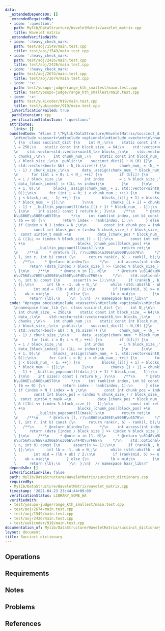 ```yaml
---
data:
  _extendedDependsOn: []
  _extendedRequiredBy:
  - icon: ':question:'
    path: Mylib/DataStructure/WaveletMatrix/wavelet_matrix.cpp
    title: Wavelet matrix
  _extendedVerifiedWith:
  - icon: ':heavy_check_mark:'
    path: test/aoj/1549/main.test.cpp
    title: test/aoj/1549/main.test.cpp
  - icon: ':heavy_check_mark:'
    path: test/aoj/2426/main.test.cpp
    title: test/aoj/2426/main.test.cpp
  - icon: ':heavy_check_mark:'
    path: test/aoj/2674/main.test.cpp
    title: test/aoj/2674/main.test.cpp
  - icon: ':x:'
    path: test/yosupo-judge/range_kth_smallest/main.test.cpp
    title: test/yosupo-judge/range_kth_smallest/main.test.cpp
  - icon: ':x:'
    path: test/yukicoder/919/main.test.cpp
    title: test/yukicoder/919/main.test.cpp
  _isVerificationFailed: true
  _pathExtension: cpp
  _verificationStatusIcon: ':question:'
  attributes:
    links: []
  bundledCode: "#line 2 \"Mylib/DataStructure/WaveletMatrix/succinct_dictionary.cpp\"\
    \n#include <cassert>\n#include <optional>\n#include <vector>\n\nnamespace haar_lib\
    \ {\n  class succinct_dict {\n    int N_;\n\n    static const int chunk_size_\
    \ = 256;\n    static const int block_size_ = 64;\n    std::vector<uint64_t> data_;\n\
    \n    std::vector<std::vector<uint8_t>> blocks_;\n\n    std::vector<uint32_t>\
    \ chunks_;\n\n    int chunk_num_;\n    static const int block_num_ = chunk_size_\
    \ / block_size_;\n\n  public:\n    succinct_dict() : N_(0) {}\n    succinct_dict(const\
    \ std::vector<bool> &b) : N_(b.size()) {\n      chunk_num_ = (N_ + chunk_size_\
    \ - 1) / chunk_size_;\n\n      data_.assign(chunk_num_ * block_num_ + 1, 0);\n\
    \n      for (int i = 0; i < N_; ++i) {\n        if (b[i]) {\n          int block_index\
    \ = i / block_size_;\n          int index       = i % block_size_;\n         \
    \ data_[block_index] |= (1LL << index);\n        }\n      }\n\n      chunks_.assign(chunk_num_\
    \ + 1, 0);\n      blocks_.assign(chunk_num_ + 1, std::vector<uint8_t>(block_num_,\
    \ 0));\n\n      for (int i = 0; i < chunk_num_; ++i) {\n        for (int j = 0;\
    \ j < block_num_ - 1; ++j) {\n          blocks_[i][j + 1] = blocks_[i][j] + __builtin_popcountll(data_[i\
    \ * block_num_ + j]);\n        }\n\n        chunks_[i + 1] = chunks_[i] + blocks_[i][block_num_\
    \ - 1] + __builtin_popcountll(data_[(i + 1) * block_num_ - 1]);\n      }\n   \
    \ }\n\n    int size() const { return N_; }\n\n    /**\n     * @return [0, index)\u306E\
    b\u306E\u500B\u6570\n     */\n    int rank(int index, int b) const {\n      if\
    \ (b == 0) {\n        return index - rank(index, 1);\n      } else {\n       \
    \ if (index > N_) index = N_;\n\n        const int chunk_pos = index / chunk_size_;\n\
    \        const int block_pos = (index % chunk_size_) / block_size_;\n\n      \
    \  const uint64_t mask =\n            data_[chunk_pos * block_num_ + block_pos]\
    \ & ((1LL << (index % block_size_)) - 1);\n\n        const int ret = chunks_[chunk_pos]\
    \ +\n                        blocks_[chunk_pos][block_pos] +\n               \
    \         __builtin_popcountll(mask);\n\n        return ret;\n      }\n    }\n\
    \n    /**\n     * @return [l, r)\u306Eb\u306E\u500B\u6570\n     */\n    int count(int\
    \ l, int r, int b) const {\n      return rank(r, b) - rank(l, b);\n    }\n\n \
    \   /**\n     * @return b[index]\n     */\n    int access(int index) const {\n\
    \      return (data_[index / block_size_] >> (index % block_size_)) & 1;\n   \
    \ }\n\n    /**\n     * @note n in [1, N]\n     * @return \u5148\u982D\u304B\u3089\
    n\u756A\u76EE\u306Eb\u306E\u4F4D\u7F6E\n     */\n    std::optional<int> select(int\
    \ n, int b) const {\n      assert(n >= 1);\n\n      if (rank(N_, b) < n) return\
    \ {};\n\n      int lb = -1, ub = N_;\n      while (std::abs(lb - ub) > 1) {\n\
    \        int mid = (lb + ub) / 2;\n\n        if (rank(mid, b) >= n) {\n      \
    \    ub = mid;\n        } else {\n          lb = mid;\n        }\n      }\n\n\
    \      return {lb};\n    }\n  };\n}  // namespace haar_lib\n"
  code: "#pragma once\n#include <cassert>\n#include <optional>\n#include <vector>\n\
    \nnamespace haar_lib {\n  class succinct_dict {\n    int N_;\n\n    static const\
    \ int chunk_size_ = 256;\n    static const int block_size_ = 64;\n    std::vector<uint64_t>\
    \ data_;\n\n    std::vector<std::vector<uint8_t>> blocks_;\n\n    std::vector<uint32_t>\
    \ chunks_;\n\n    int chunk_num_;\n    static const int block_num_ = chunk_size_\
    \ / block_size_;\n\n  public:\n    succinct_dict() : N_(0) {}\n    succinct_dict(const\
    \ std::vector<bool> &b) : N_(b.size()) {\n      chunk_num_ = (N_ + chunk_size_\
    \ - 1) / chunk_size_;\n\n      data_.assign(chunk_num_ * block_num_ + 1, 0);\n\
    \n      for (int i = 0; i < N_; ++i) {\n        if (b[i]) {\n          int block_index\
    \ = i / block_size_;\n          int index       = i % block_size_;\n         \
    \ data_[block_index] |= (1LL << index);\n        }\n      }\n\n      chunks_.assign(chunk_num_\
    \ + 1, 0);\n      blocks_.assign(chunk_num_ + 1, std::vector<uint8_t>(block_num_,\
    \ 0));\n\n      for (int i = 0; i < chunk_num_; ++i) {\n        for (int j = 0;\
    \ j < block_num_ - 1; ++j) {\n          blocks_[i][j + 1] = blocks_[i][j] + __builtin_popcountll(data_[i\
    \ * block_num_ + j]);\n        }\n\n        chunks_[i + 1] = chunks_[i] + blocks_[i][block_num_\
    \ - 1] + __builtin_popcountll(data_[(i + 1) * block_num_ - 1]);\n      }\n   \
    \ }\n\n    int size() const { return N_; }\n\n    /**\n     * @return [0, index)\u306E\
    b\u306E\u500B\u6570\n     */\n    int rank(int index, int b) const {\n      if\
    \ (b == 0) {\n        return index - rank(index, 1);\n      } else {\n       \
    \ if (index > N_) index = N_;\n\n        const int chunk_pos = index / chunk_size_;\n\
    \        const int block_pos = (index % chunk_size_) / block_size_;\n\n      \
    \  const uint64_t mask =\n            data_[chunk_pos * block_num_ + block_pos]\
    \ & ((1LL << (index % block_size_)) - 1);\n\n        const int ret = chunks_[chunk_pos]\
    \ +\n                        blocks_[chunk_pos][block_pos] +\n               \
    \         __builtin_popcountll(mask);\n\n        return ret;\n      }\n    }\n\
    \n    /**\n     * @return [l, r)\u306Eb\u306E\u500B\u6570\n     */\n    int count(int\
    \ l, int r, int b) const {\n      return rank(r, b) - rank(l, b);\n    }\n\n \
    \   /**\n     * @return b[index]\n     */\n    int access(int index) const {\n\
    \      return (data_[index / block_size_] >> (index % block_size_)) & 1;\n   \
    \ }\n\n    /**\n     * @note n in [1, N]\n     * @return \u5148\u982D\u304B\u3089\
    n\u756A\u76EE\u306Eb\u306E\u4F4D\u7F6E\n     */\n    std::optional<int> select(int\
    \ n, int b) const {\n      assert(n >= 1);\n\n      if (rank(N_, b) < n) return\
    \ {};\n\n      int lb = -1, ub = N_;\n      while (std::abs(lb - ub) > 1) {\n\
    \        int mid = (lb + ub) / 2;\n\n        if (rank(mid, b) >= n) {\n      \
    \    ub = mid;\n        } else {\n          lb = mid;\n        }\n      }\n\n\
    \      return {lb};\n    }\n  };\n}  // namespace haar_lib\n"
  dependsOn: []
  isVerificationFile: false
  path: Mylib/DataStructure/WaveletMatrix/succinct_dictionary.cpp
  requiredBy:
  - Mylib/DataStructure/WaveletMatrix/wavelet_matrix.cpp
  timestamp: '2021-04-23 23:44:44+09:00'
  verificationStatus: LIBRARY_SOME_WA
  verifiedWith:
  - test/yosupo-judge/range_kth_smallest/main.test.cpp
  - test/aoj/2674/main.test.cpp
  - test/aoj/1549/main.test.cpp
  - test/aoj/2426/main.test.cpp
  - test/yukicoder/919/main.test.cpp
documentation_of: Mylib/DataStructure/WaveletMatrix/succinct_dictionary.cpp
layout: document
title: Succinct dictionary
---
```


## Operations

## Requirements

## Notes

## Problems

## References
